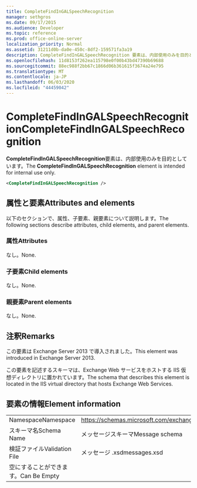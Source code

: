 ```yaml
---
title: CompleteFindInGALSpeechRecognition
manager: sethgros
ms.date: 09/17/2015
ms.audience: Developer
ms.topic: reference
ms.prod: office-online-server
localization_priority: Normal
ms.assetid: 31211d0b-da0e-450c-8df2-159571fa3a19
description: CompleteFindInGALSpeechRecognition 要素は、内部使用のみを目的としています。
ms.openlocfilehash: 11d8153f262ea115798e0f00b43bd47390b69688
ms.sourcegitcommit: 88ec988f2bb67c1866d06b361615f3674a24e795
ms.translationtype: MT
ms.contentlocale: ja-JP
ms.lasthandoff: 06/03/2020
ms.locfileid: "44459042"
---
```

# <a name="completefindingalspeechrecognition"></a><span data-ttu-id="bf47c-103">CompleteFindInGALSpeechRecognition</span><span class="sxs-lookup"><span data-stu-id="bf47c-103">CompleteFindInGALSpeechRecognition</span></span>

<span data-ttu-id="bf47c-104">**CompleteFindInGALSpeechRecognition**要素は、内部使用のみを目的としています。</span><span class="sxs-lookup"><span data-stu-id="bf47c-104">The **CompleteFindInGALSpeechRecognition** element is intended for internal use only.</span></span> 
  
```XML
<CompleteFindInGALSpeechRecognition />
```

## <a name="attributes-and-elements"></a><span data-ttu-id="bf47c-105">属性と要素</span><span class="sxs-lookup"><span data-stu-id="bf47c-105">Attributes and elements</span></span>

<span data-ttu-id="bf47c-106">以下のセクションで、属性、子要素、親要素について説明します。</span><span class="sxs-lookup"><span data-stu-id="bf47c-106">The following sections describe attributes, child elements, and parent elements.</span></span>
  
### <a name="attributes"></a><span data-ttu-id="bf47c-107">属性</span><span class="sxs-lookup"><span data-stu-id="bf47c-107">Attributes</span></span>

<span data-ttu-id="bf47c-108">なし。</span><span class="sxs-lookup"><span data-stu-id="bf47c-108">None.</span></span>
  
### <a name="child-elements"></a><span data-ttu-id="bf47c-109">子要素</span><span class="sxs-lookup"><span data-stu-id="bf47c-109">Child elements</span></span>

<span data-ttu-id="bf47c-110">なし。</span><span class="sxs-lookup"><span data-stu-id="bf47c-110">None.</span></span>
  
### <a name="parent-elements"></a><span data-ttu-id="bf47c-111">親要素</span><span class="sxs-lookup"><span data-stu-id="bf47c-111">Parent elements</span></span>

<span data-ttu-id="bf47c-112">なし。</span><span class="sxs-lookup"><span data-stu-id="bf47c-112">None.</span></span>
  
## <a name="remarks"></a><span data-ttu-id="bf47c-113">注釈</span><span class="sxs-lookup"><span data-stu-id="bf47c-113">Remarks</span></span>

<span data-ttu-id="bf47c-114">この要素は Exchange Server 2013 で導入されました。</span><span class="sxs-lookup"><span data-stu-id="bf47c-114">This element was introduced in Exchange Server 2013.</span></span>
  
<span data-ttu-id="bf47c-115">この要素を記述するスキーマは、Exchange Web サービスをホストする IIS 仮想ディレクトリに置かれています。</span><span class="sxs-lookup"><span data-stu-id="bf47c-115">The schema that describes this element is located in the IIS virtual directory that hosts Exchange Web Services.</span></span>
  
## <a name="element-information"></a><span data-ttu-id="bf47c-116">要素の情報</span><span class="sxs-lookup"><span data-stu-id="bf47c-116">Element information</span></span>

|||
|:-----|:-----|
|<span data-ttu-id="bf47c-117">Namespace</span><span class="sxs-lookup"><span data-stu-id="bf47c-117">Namespace</span></span>  <br/> |https://schemas.microsoft.com/exchange/services/2006/messages  <br/> |
|<span data-ttu-id="bf47c-118">スキーマ名</span><span class="sxs-lookup"><span data-stu-id="bf47c-118">Schema Name</span></span>  <br/> |<span data-ttu-id="bf47c-119">メッセージスキーマ</span><span class="sxs-lookup"><span data-stu-id="bf47c-119">Message schema</span></span>  <br/> |
|<span data-ttu-id="bf47c-120">検証ファイル</span><span class="sxs-lookup"><span data-stu-id="bf47c-120">Validation File</span></span>  <br/> |<span data-ttu-id="bf47c-121">メッセージ .xsd</span><span class="sxs-lookup"><span data-stu-id="bf47c-121">messages.xsd</span></span>  <br/> |
|<span data-ttu-id="bf47c-122">空にすることができます。</span><span class="sxs-lookup"><span data-stu-id="bf47c-122">Can Be Empty</span></span>  <br/> ||
   

